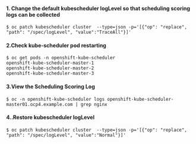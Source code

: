#### 1. Change the default kubescheduler logLevel so that scheduling scoring logs can be collected
~~~
$ oc patch kubescheduler cluster  --type=json -p='[{"op": "replace", "path": "/spec/logLevel", "value":"TraceAll"}]'
~~~

#### 2.Check kube-scheduler pod restarting
~~~   
$ oc get pods -n openshift-kube-scheduler
openshift-kube-scheduler-master-1
openshift-kube-scheduler-master-2
openshift-kube-scheduler-master-3
~~~

#### 3.View the Scheduling Scoring Log
~~~
$ oc -n openshift-kube-scheduler logs openshift-kube-scheduler-master01.ocp4.example.com | grep nginx
~~~

#### 4..Restore kubescheduler logLevel
~~~
$ oc patch kubescheduler cluster  --type=json -p='[{"op": "replace", "path": "/spec/logLevel", "value":"Normal"}]'
~~~
